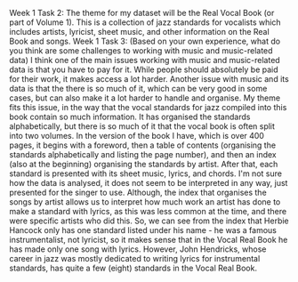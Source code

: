 Week 1 Task 2: The theme for my dataset will be the Real Vocal Book (or part of Volume 1). This is a collection of jazz standards for vocalists which includes artists, lyricist, sheet music, and other information on the Real Book and songs. Week 1 Task 3: (Based on your own experience, what do you think are some challenges to working with music and music-related data) I think one of the main issues working with music and music-related data is that you have to pay for it. While people should absolutely be paid for their work, it makes access a lot harder. Another issue with music and its data is that the there is so much of it, which can be very good in some cases, but can also make it a lot harder to handle and organise. My theme fits this issue, in the way that the vocal standards for jazz compiled into this book contain so much information. It has organised the standards alphabetically, but there is so much of it that the vocal book is often split into two volumes. In the version of the book I have, which is over 400 pages, it begins with a foreword, then a table of contents (organising the standards alphabetically and listing the page number), and then an index (also at the beginning) organising the standards by artist. After that, each standard is presented with its sheet music, lyrics, and chords. I'm not sure how the data is analysed, it does not seem to be interpreted in any way, just presented for the singer to use. Although, the index that organises the songs by artist allows us to interpret how much work an artist has done to make a standard with lyrics, as this was less common at the time, and there were specific artists who did this. So, we can see from the index that Herbie Hancock only has one standard listed under his name - he was a famous instrumentalist, not lyricist, so it makes sense that in the Vocal Real Book he has made only one song with lyrics. However, John Hendricks, whose career in jazz was mostly dedicated to writing lyrics for instrumental standards, has quite a few (eight) standards in the Vocal Real Book.
